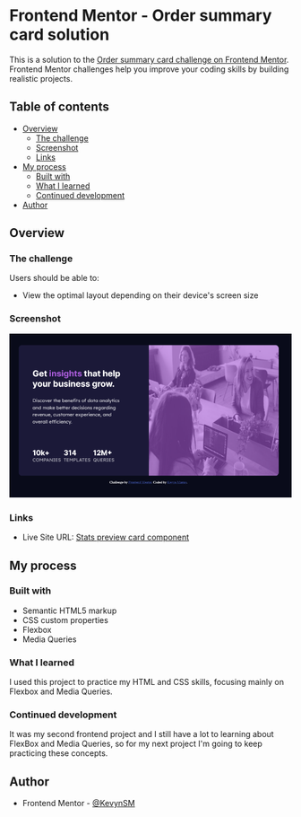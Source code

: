 # Frontend Mentor - Order summary card solution

This is a solution to the [Order summary card challenge on Frontend Mentor](https://www.frontendmentor.io/challenges/order-summary-component-QlPmajDUj). Frontend Mentor challenges help you improve your coding skills by building realistic projects. 

## Table of contents

- [Overview](#overview)
  - [The challenge](#the-challenge)
  - [Screenshot](#screenshot)
  - [Links](#links)
- [My process](#my-process)
  - [Built with](#built-with)
  - [What I learned](#what-i-learned)
  - [Continued development](#continued-development)  
- [Author](#author)


## Overview

### The challenge

Users should be able to:

- View the optimal layout depending on their device's screen size

### Screenshot

![](images/Solution.png)

### Links

- Live Site URL: [Stats preview card component](https://kevynsm.github.io/Stats-preview-card-component/)

## My process

### Built with

- Semantic HTML5 markup
- CSS custom properties
- Flexbox
- Media Queries

### What I learned

I used this project to practice my HTML and CSS skills, focusing mainly on Flexbox and Media Queries. 

### Continued development

It was my second frontend project and I still have a lot to learning about FlexBox and Media Queries, so for my next project I'm going to keep practicing these concepts.

## Author

- Frontend Mentor - [@KevynSM](https://www.frontendmentor.io/profile/KevynSM)
